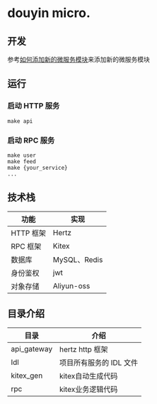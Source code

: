 # douyin micro.
## 开发
 参考[如何添加新的微服务模块](docs/AddNewServiceGuide.md)来添加新的微服务模块
 ## 运行
 ### 启动 HTTP 服务

```shell
make api
```

### 启动 RPC 服务

```shell
make user
make feed
make {your_service}
...
```

 ## 技术栈

| 功能      | 实现                  |
|---------|---------------------|
| HTTP 框架 | Hertz               |
| RPC 框架  | Kitex               |
| 数据库     | MySQL、Redis |
| 身份鉴权    | jwt              |
| 对象存储    | Aliyun-oss               |


## 目录介绍

| 目录     | 介绍             |
|--------|----------------|
| api_gateway    | hertz http 框架         |
| Idl    | 项目所有服务的 IDL 文件 |
| kitex_gen | kitex自动生成代码          |
| rpc | kitex业务逻辑代码        |
